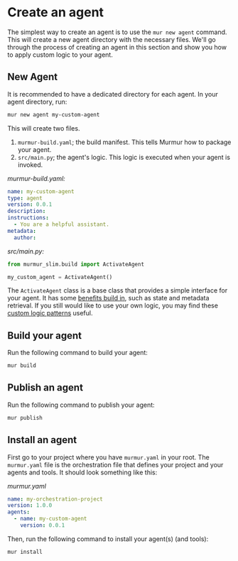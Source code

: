 # Create an agent

The simplest way to create an agent is to use the `mur new agent` command. This will create a new agent directory with the necessary files. We'll go through the process of creating an agent in this section and show you how to apply custom logic to your agent.

## New Agent
It is recommended to have a dedicated directory for each agent. In your agent directory, run:

```bash
mur new agent my-custom-agent
```

This will create two files. 

1. `murmur-build.yaml`; the build manifest. This tells Murmur how to package your agent.
2. `src/main.py`; the agent's logic. This logic is executed when your agent is invoked.

*murmur-build.yaml:*

```yaml
name: my-custom-agent
type: agent
version: 0.0.1
description: 
instructions:
  - You are a helpful assistant.
metadata:
  author: 
```

*src/main.py:*

```python
from murmur_slim.build import ActivateAgent

my_custom_agent = ActivateAgent()
```

The `ActivateAgent` class is a base class that provides a simple interface for your agent. It has some [benefits build in](./benefits-of-using-the-activate-agent-class.md), such as state and metadata retrieval. If you still would like to use your own logic, you may find these [custom logic patterns](./apply-custom-logic-to-agents.md) useful.


## Build your agent
Run the following command to build your agent:

```bash
mur build
```

## Publish an agent
Run the following command to publish your agent:

```bash
mur publish
```

## Install an agent
First go to your project where you have `murmur.yaml` in your root. The `murmur.yaml` file is the orchestration file that defines your project and your agents and tools. It should look something like this:

*murmur.yaml*
```yaml
name: my-orchestration-project
version: 1.0.0
agents:
  - name: my-custom-agent
    version: 0.0.1
```

Then, run the following command to install your agent(s) (and tools):

```bash
mur install
```



